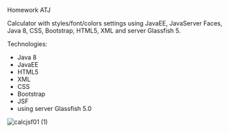 Homework ATJ

Calculator with styles/font/colors settings using JavaEE, JavaServer Faces, Java 8, CSS, Bootstrap, HTML5, XML and server Glassfish 5.

Technologies:

- Java 8
- JavaEE
- HTML5 
- XML
- CSS
- Bootstrap 
- JSF
- using server Glassfish 5.0

![calcjsf01 (1)](https://user-images.githubusercontent.com/64829285/104839693-0de65d00-58c3-11eb-85ae-5b0f197ceb4b.jpg)
